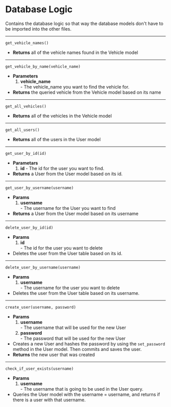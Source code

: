 # Database Logic  
Contains the database logic so that way the database models don't have to be imported into the other files.  

--- 
`get_vehicle_names()`  
- **Returns** all of the vehicle names found in the Vehicle model  
---  
`get_vehicle_by_name(vehicle_name)`  
- **Parameters**  
    1. **vehicle_name**  
      - The vehicle_name you want to find the vehicle for.  
- **Returns** the queried vehicle from the Vehicle model based on its name  
---  
`get_all_vehicles()`  
- **Returns** all of the vehicles in the Vehicle model  
---  
`get_all_users()`  
- **Returns** all of the users in the User model  
---  
`get_user_by_id(id)`
- **Parametars**  
    1. **id**
      - The id for the user you want to find.  
- **Returns** a User from the User model based on its id.  
---  
`get_user_by_username(username)`  
- **Params**  
    1. **username**  
      - The username for the User you want to find  
- **Returns** a User from the User model based on its username  
---  
`delete_user_by_id(id)`  
- **Params**  
    1. **id**  
      - The id for the user you want to delete  
- Deletes the user from the User table based on its id.  
---  
`delete_user_by_username(username)`  
- **Params**  
    1. **username**  
      - The username for the user you want to delete  
- Deletes the user from the User table based on its username.  
---
`create_user(username, password)`  
- **Params**  
    1. **username**  
      - The username that will be used for the new User  
    2. **password**  
      - The password that will be used for the new User  
- Creates a new User and hashes the password by using the `set_password` method in the User model. Then commits and saves the user.  
- **Returns** the new user that was created  
---  
`check_if_user_exists(username)`  
- **Params**  
    1. **username**  
      - The username that is going to be used in the User query.  
- Queries the User model with the username = username, and returns if there is a user with that username.  
